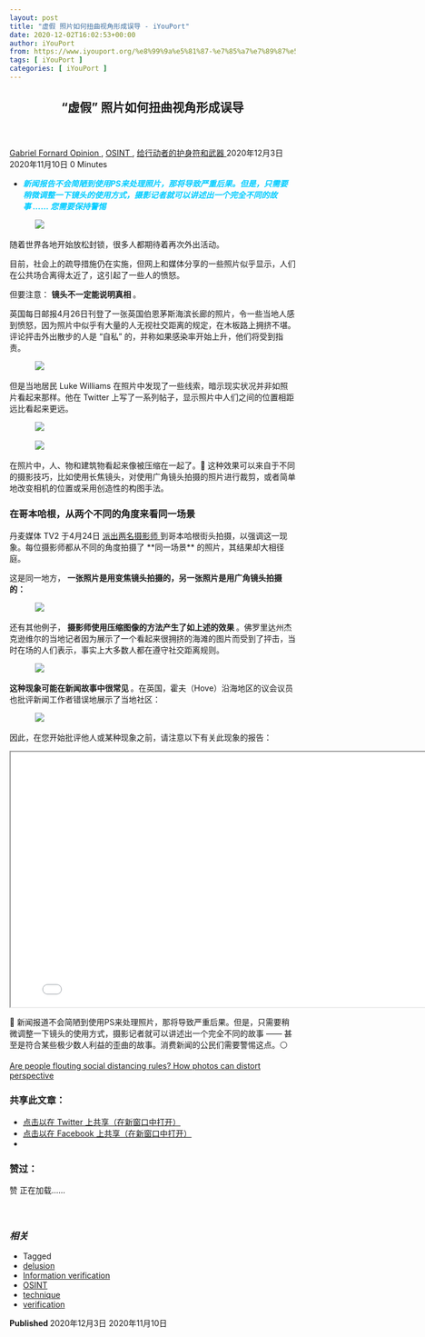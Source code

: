 ```yaml
---
layout: post
title: "虚假 照片如何扭曲视角形成误导 - iYouPort"
date: 2020-12-02T16:02:53+00:00
author: iYouPort
from: https://www.iyouport.org/%e8%99%9a%e5%81%87-%e7%85%a7%e7%89%87%e5%a6%82%e4%bd%95%e6%89%ad%e6%9b%b2%e8%a7%86%e8%a7%92%e5%bd%a2%e6%88%90%e8%af%af%e5%af%bc/
tags: [ iYouPort ]
categories: [ iYouPort ]
---
```


<article class="post-15359 post type-post status-publish format-standard has-post-thumbnail hentry category-opinion category-osint category-67 tag-delusion tag-information-verification tag-osint tag-technique tag-verification" id="post-15359">
 <header class="entry-header">
  <h1 class="entry-title">
   “虚假” 照片如何扭曲视角形成误导
  </h1>
 </header>
 <div class="entry-meta">
  <span class="byline">
   <a href="https://www.iyouport.org/author/gabrielfornard/" rel="author" title="由Gabriel Fornard发布">
    Gabriel Fornard
   </a>
  </span>
  <span class="cat-links">
   <a href="https://www.iyouport.org/category/opinion/" rel="category tag">
    Opinion
   </a>
   ,
   <a href="https://www.iyouport.org/category/osint/" rel="category tag">
    OSINT
   </a>
   ,
   <a href="https://www.iyouport.org/category/%e7%bb%99%e8%a1%8c%e5%8a%a8%e8%80%85%e7%9a%84%e6%8a%a4%e8%ba%ab%e7%ac%a6%e5%92%8c%e6%ad%a6%e5%99%a8/" rel="category tag">
    给行动者的护身符和武器
   </a>
  </span>
  <span class="published-on">
   <time class="entry-date published" datetime="2020-12-03T00:02:53+08:00">
    2020年12月3日
   </time>
   <time class="updated" datetime="2020-11-10T14:58:48+08:00">
    2020年11月10日
   </time>
  </span>
  <span class="word-count">
   0 Minutes
  </span>
 </div>
 <div class="entry-content">
  <ul>
   <li class="graf graf--p">
    <span style="color: #00ccff;">
     <em>
      <strong>
       新闻报告不会简陋到使用PS来处理照片，那将导致严重后果。但是，只需要稍微调整一下镜头的使用方式，摄影记者就可以讲述出一个完全不同的故事 …… 您需要保持警惕
      </strong>
     </em>
    </span>
   </li>
  </ul>
  <figure class="graf graf--figure">
   <img class="graf-image aligncenter jetpack-lazy-image" data-height="667" data-image-id="0*A0n7rfgak1-GmpNA" data-lazy-src="https://cdn-images-1.medium.com/max/1067/0*A0n7rfgak1-GmpNA?is-pending-load=1" data-width="1000" src="https://cdn-images-1.medium.com/max/1067/0*A0n7rfgak1-GmpNA" srcset="data:image/gif;base64,R0lGODlhAQABAIAAAAAAAP///yH5BAEAAAAALAAAAAABAAEAAAIBRAA7"/>
   <noscript>
    <img class="graf-image aligncenter" data-height="667" data-image-id="0*A0n7rfgak1-GmpNA" data-width="1000" src="https://cdn-images-1.medium.com/max/1067/0*A0n7rfgak1-GmpNA"/>
   </noscript>
  </figure>
  <p class="graf graf--p">
   随着世界各地开始放松封锁，很多人都期待着再次外出活动。
  </p>
  <p class="graf graf--p">
   目前，社会上的疏导措施仍在实施，但网上和媒体分享的一些照片似乎显示，人们在公共场合离得太近了，这引起了一些人的愤怒。
  </p>
  <p class="graf graf--p">
   但要注意：
   <strong class="markup--strong markup--p-strong">
    镜头不一定能说明真相
   </strong>
   。
  </p>
  <p class="graf graf--p">
   英国每日邮报4月26日刊登了一张英国伯恩茅斯海滨长廊的照片，令一些当地人感到愤怒，因为照片中似乎有大量的人无视社交距离的规定，在木板路上拥挤不堪。评论抨击外出散步的人是 “自私” 的，并称如果感染率开始上升，他们将受到指责。
  </p>
  <figure class="graf graf--figure">
   <img class="graf-image aligncenter jetpack-lazy-image" data-height="908" data-image-id="1*qc9sZu-yArAJhaXZjfOLyg.png" data-lazy-src="https://i2.wp.com/cdn-images-1.medium.com/max/1067/1*qc9sZu-yArAJhaXZjfOLyg.png?w=1100&amp;is-pending-load=1#038;ssl=1" data-recalc-dims="1" data-width="802" src="https://i2.wp.com/cdn-images-1.medium.com/max/1067/1*qc9sZu-yArAJhaXZjfOLyg.png?w=1100&amp;ssl=1" srcset="data:image/gif;base64,R0lGODlhAQABAIAAAAAAAP///yH5BAEAAAAALAAAAAABAAEAAAIBRAA7"/>
   <noscript>
    <img class="graf-image aligncenter" data-height="908" data-image-id="1*qc9sZu-yArAJhaXZjfOLyg.png" data-recalc-dims="1" data-width="802" src="https://i2.wp.com/cdn-images-1.medium.com/max/1067/1*qc9sZu-yArAJhaXZjfOLyg.png?w=1100&amp;ssl=1"/>
   </noscript>
  </figure>
  <p class="graf graf--p">
   但是当地居民 Luke Williams 在照片中发现了一些线索，暗示现实状况并非如照片看起来那样。他在 Twitter 上写了一系列帖子，显示照片中人们之间的位置相距远比看起来更远。
  </p>
  <figure class="graf graf--figure">
   <img class="graf-image aligncenter jetpack-lazy-image" data-height="1100" data-image-id="1*REQg24Ej_NWTF2221BMqJg.png" data-lazy-src="https://i1.wp.com/cdn-images-1.medium.com/max/1067/1*REQg24Ej_NWTF2221BMqJg.png?w=1100&amp;is-pending-load=1#038;ssl=1" data-recalc-dims="1" data-width="794" src="https://i1.wp.com/cdn-images-1.medium.com/max/1067/1*REQg24Ej_NWTF2221BMqJg.png?w=1100&amp;ssl=1" srcset="data:image/gif;base64,R0lGODlhAQABAIAAAAAAAP///yH5BAEAAAAALAAAAAABAAEAAAIBRAA7"/>
   <noscript>
    <img class="graf-image aligncenter" data-height="1100" data-image-id="1*REQg24Ej_NWTF2221BMqJg.png" data-recalc-dims="1" data-width="794" src="https://i1.wp.com/cdn-images-1.medium.com/max/1067/1*REQg24Ej_NWTF2221BMqJg.png?w=1100&amp;ssl=1"/>
   </noscript>
  </figure>
  <figure class="graf graf--figure">
   <img class="graf-image aligncenter jetpack-lazy-image" data-height="1378" data-image-id="1*2od5A39FIJbSqUZc1ycf6w.png" data-lazy-src="https://i0.wp.com/cdn-images-1.medium.com/max/1067/1*2od5A39FIJbSqUZc1ycf6w.png?w=1100&amp;is-pending-load=1#038;ssl=1" data-recalc-dims="1" data-width="812" src="https://i0.wp.com/cdn-images-1.medium.com/max/1067/1*2od5A39FIJbSqUZc1ycf6w.png?w=1100&amp;ssl=1" srcset="data:image/gif;base64,R0lGODlhAQABAIAAAAAAAP///yH5BAEAAAAALAAAAAABAAEAAAIBRAA7"/>
   <noscript>
    <img class="graf-image aligncenter" data-height="1378" data-image-id="1*2od5A39FIJbSqUZc1ycf6w.png" data-recalc-dims="1" data-width="812" src="https://i0.wp.com/cdn-images-1.medium.com/max/1067/1*2od5A39FIJbSqUZc1ycf6w.png?w=1100&amp;ssl=1"/>
   </noscript>
  </figure>
  <p class="graf graf--p">
   在照片中，人、物和建筑物看起来像被压缩在一起了。📌 这种效果可以来自于不同的摄影技巧，比如使用长焦镜头，对使用广角镜头拍摄的照片进行裁剪，或者简单地改变相机的位置或采用创造性的构图手法。
  </p>
  <h3 class="graf graf--p">
   <strong class="markup--strong markup--p-strong">
    在哥本哈根，从两个不同的角度来看同一场景
   </strong>
  </h3>
  <p class="graf graf--p">
   丹麦媒体 TV2 于4月24日
   <a class="markup--anchor markup--p-anchor" data-href="http://nyheder.tv2.dk/samfund/2020-04-26-hvor-taet-er-folk-paa-hinanden-disse-billeder-er-taget-samtidig-men-viser-to" href="http://nyheder.tv2.dk/samfund/2020-04-26-hvor-taet-er-folk-paa-hinanden-disse-billeder-er-taget-samtidig-men-viser-to" rel="noopener noreferrer" target="_blank">
    派出两名摄影师
   </a>
   到哥本哈根街头拍摄，以强调这一现象。每位摄影师都从不同的角度拍摄了 **同一场景** 的照片，其结果却大相径庭。
  </p>
  <p class="graf graf--p">
   这是同一地方，
   <strong class="markup--strong markup--p-strong">
    一张照片是用变焦镜头拍摄的，另一张照片是用广角镜头拍摄的：
   </strong>
  </p>
  <figure class="graf graf--figure">
   <img class="graf-image aligncenter jetpack-lazy-image" data-height="646" data-image-id="1*prGYRyyqZuEpjBt-XXaFhg.png" data-lazy-src="https://i2.wp.com/cdn-images-1.medium.com/max/1067/1*prGYRyyqZuEpjBt-XXaFhg.png?w=1100&amp;is-pending-load=1#038;ssl=1" data-recalc-dims="1" data-width="1240" src="https://i2.wp.com/cdn-images-1.medium.com/max/1067/1*prGYRyyqZuEpjBt-XXaFhg.png?w=1100&amp;ssl=1" srcset="data:image/gif;base64,R0lGODlhAQABAIAAAAAAAP///yH5BAEAAAAALAAAAAABAAEAAAIBRAA7"/>
   <noscript>
    <img class="graf-image aligncenter" data-height="646" data-image-id="1*prGYRyyqZuEpjBt-XXaFhg.png" data-recalc-dims="1" data-width="1240" src="https://i2.wp.com/cdn-images-1.medium.com/max/1067/1*prGYRyyqZuEpjBt-XXaFhg.png?w=1100&amp;ssl=1"/>
   </noscript>
  </figure>
  <p class="graf graf--p">
   还有其他例子，
   <strong class="markup--strong markup--p-strong">
    摄影师使用压缩图像的方法产生了如上述的效果
   </strong>
   。佛罗里达州杰克逊维尔的当地记者因为展示了一个看起来很拥挤的海滩的图片而受到了抨击，当时在场的人们表示，事实上大多数人都在遵守社交距离规则。
  </p>
  <figure class="graf graf--figure">
   <img class="graf-image aligncenter jetpack-lazy-image" data-height="2307" data-image-id="1*b7eLs8MTnsed9tbF1D8zdQ.png" data-lazy-src="https://i0.wp.com/cdn-images-1.medium.com/max/1067/1*b7eLs8MTnsed9tbF1D8zdQ.png?w=1100&amp;is-pending-load=1#038;ssl=1" data-recalc-dims="1" data-width="1020" src="https://i0.wp.com/cdn-images-1.medium.com/max/1067/1*b7eLs8MTnsed9tbF1D8zdQ.png?w=1100&amp;ssl=1" srcset="data:image/gif;base64,R0lGODlhAQABAIAAAAAAAP///yH5BAEAAAAALAAAAAABAAEAAAIBRAA7"/>
   <noscript>
    <img class="graf-image aligncenter" data-height="2307" data-image-id="1*b7eLs8MTnsed9tbF1D8zdQ.png" data-recalc-dims="1" data-width="1020" src="https://i0.wp.com/cdn-images-1.medium.com/max/1067/1*b7eLs8MTnsed9tbF1D8zdQ.png?w=1100&amp;ssl=1"/>
   </noscript>
  </figure>
  <p class="graf graf--p">
   <strong class="markup--strong markup--p-strong">
    这种现象可能在新闻故事中很常见
   </strong>
   。在英国，霍夫（Hove）沿海地区的议会议员也批评新闻工作者错误地展示了当地社区：
  </p>
  <figure class="graf graf--figure">
   <img class="graf-image aligncenter jetpack-lazy-image" data-height="1082" data-image-id="1*7MeriqHQ2D7GlNBtCJpJaA.png" data-lazy-src="https://i1.wp.com/cdn-images-1.medium.com/max/1067/1*7MeriqHQ2D7GlNBtCJpJaA.png?w=1100&amp;is-pending-load=1#038;ssl=1" data-recalc-dims="1" data-width="806" src="https://i1.wp.com/cdn-images-1.medium.com/max/1067/1*7MeriqHQ2D7GlNBtCJpJaA.png?w=1100&amp;ssl=1" srcset="data:image/gif;base64,R0lGODlhAQABAIAAAAAAAP///yH5BAEAAAAALAAAAAABAAEAAAIBRAA7"/>
   <noscript>
    <img class="graf-image aligncenter" data-height="1082" data-image-id="1*7MeriqHQ2D7GlNBtCJpJaA.png" data-recalc-dims="1" data-width="806" src="https://i1.wp.com/cdn-images-1.medium.com/max/1067/1*7MeriqHQ2D7GlNBtCJpJaA.png?w=1100&amp;ssl=1"/>
   </noscript>
  </figure>
  <p class="graf graf--p">
   因此，在您开始批评他人或某种现象之前，请注意以下有关此现象的报告：
  </p>
  <p class="graf graf--p">
   <iframe allowfullscreen="allowfullscreen" height="449" src="//www.youtube.com/embed/op_ypuBi5aI" width="800">
   </iframe>
  </p>
  <p class="graf graf--p">
   📌 新闻报道不会简陋到使用PS来处理照片，那将导致严重后果。但是，只需要稍微调整一下镜头的使用方式，摄影记者就可以讲述出一个完全不同的故事 —— 甚至是符合某些极少数人利益的歪曲的故事。消费新闻的公民们需要警惕这点。⚪️
  </p>
  <p class="graf graf--p">
   <a class="markup--anchor markup--p-anchor" data-href="https://observers.france24.com/en/20200501-people-flouting-social-distancing-rules-photos-perspective" href="https://observers.france24.com/en/20200501-people-flouting-social-distancing-rules-photos-perspective" rel="noopener noreferrer" target="_blank">
    Are people flouting social distancing rules? How photos can distort perspective
   </a>
  </p>
  <div id="atatags-1611829871-5fc7bae6c66d3">
  </div>
  <div class="sharedaddy sd-sharing-enabled">
   <div class="robots-nocontent sd-block sd-social sd-social-icon sd-sharing">
    <h3 class="sd-title">
     共享此文章：
    </h3>
    <div class="sd-content">
     <ul>
      <li class="share-twitter">
       <a class="share-twitter sd-button share-icon no-text" data-shared="sharing-twitter-15359" href="https://www.iyouport.org/%e8%99%9a%e5%81%87-%e7%85%a7%e7%89%87%e5%a6%82%e4%bd%95%e6%89%ad%e6%9b%b2%e8%a7%86%e8%a7%92%e5%bd%a2%e6%88%90%e8%af%af%e5%af%bc/?share=twitter" rel="nofollow noopener noreferrer" target="_blank" title="点击以在 Twitter 上共享">
        <span>
        </span>
        <span class="sharing-screen-reader-text">
         点击以在 Twitter 上共享（在新窗口中打开）
        </span>
       </a>
      </li>
      <li class="share-facebook">
       <a class="share-facebook sd-button share-icon no-text" data-shared="sharing-facebook-15359" href="https://www.iyouport.org/%e8%99%9a%e5%81%87-%e7%85%a7%e7%89%87%e5%a6%82%e4%bd%95%e6%89%ad%e6%9b%b2%e8%a7%86%e8%a7%92%e5%bd%a2%e6%88%90%e8%af%af%e5%af%bc/?share=facebook" rel="nofollow noopener noreferrer" target="_blank" title="点击以在 Facebook 上共享">
        <span>
        </span>
        <span class="sharing-screen-reader-text">
         点击以在 Facebook 上共享（在新窗口中打开）
        </span>
       </a>
      </li>
      <li class="share-end">
      </li>
     </ul>
    </div>
   </div>
  </div>
  <div class="sharedaddy sd-block sd-like jetpack-likes-widget-wrapper jetpack-likes-widget-unloaded" data-name="like-post-frame-161182987-15359-5fc7bae6c6d63" data-src="https://widgets.wp.com/likes/#blog_id=161182987&amp;post_id=15359&amp;origin=www.iyouport.org&amp;obj_id=161182987-15359-5fc7bae6c6d63" id="like-post-wrapper-161182987-15359-5fc7bae6c6d63">
   <h3 class="sd-title">
    赞过：
   </h3>
   <div class="likes-widget-placeholder post-likes-widget-placeholder" style="height: 55px;">
    <span class="button">
     <span>
      赞
     </span>
    </span>
    <span class="loading">
     正在加载……
    </span>
   </div>
   <span class="sd-text-color">
   </span>
   <a class="sd-link-color">
   </a>
  </div>
  <div class="jp-relatedposts" id="jp-relatedposts">
   <h3 class="jp-relatedposts-headline">
    <em>
     相关
    </em>
   </h3>
  </div>
 </div>
 <div class="entry-footer">
  <ul class="post-tags light-text">
   <li>
    Tagged
   </li>
   <li>
    <a href="https://www.iyouport.org/tag/delusion/" rel="tag">
     delusion
    </a>
   </li>
   <li>
    <a href="https://www.iyouport.org/tag/information-verification/" rel="tag">
     Information verification
    </a>
   </li>
   <li>
    <a href="https://www.iyouport.org/tag/osint/" rel="tag">
     OSINT
    </a>
   </li>
   <li>
    <a href="https://www.iyouport.org/tag/technique/" rel="tag">
     technique
    </a>
   </li>
   <li>
    <a href="https://www.iyouport.org/tag/verification/" rel="tag">
     verification
    </a>
   </li>
  </ul>
 </div>
 <div class="entry-author-wrapper">
  <div class="site-posted-on">
   <strong>
    Published
   </strong>
   <time class="entry-date published" datetime="2020-12-03T00:02:53+08:00">
    2020年12月3日
   </time>
   <time class="updated" datetime="2020-11-10T14:58:48+08:00">
    2020年11月10日
   </time>
  </div>
 </div>
</article>

